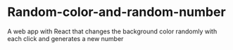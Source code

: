 # Random-color-and-random-number
A web app with React that changes the background color randomly with each click and generates a new number
